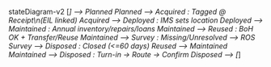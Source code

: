 stateDiagram-v2
    [*] --> Planned
    Planned --> Acquired : Tagged @ Receipt\n(EIL linked)
    Acquired --> Deployed : IMS sets location
    Deployed --> Maintained : Annual inventory/repairs/loans
    Maintained --> Reused : BoH OK + Transfer/Reuse
    Maintained --> Survey : Missing/Unresolved --> ROS
    Survey --> Disposed : Closed (<=60 days)
    Reused --> Maintained
    Maintained --> Disposed : Turn-in -> Route -> Confirm
    Disposed --> [*]
